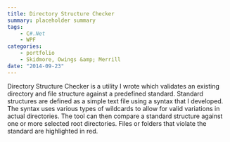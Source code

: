 ```yaml
---
title: Directory Structure Checker
summary: placeholder summary
tags:
    - C#.Net
    - WPF
categories:
    - portfolio
    - Skidmore, Owings &amp; Merrill
date: "2014-09-23"
---
```


Directory Structure Checker is a utility I wrote which validates an existing directory and file structure against a predefined standard. Standard structures are defined as a simple text file using a syntax that I developed. The syntax uses various types of wildcards to allow for valid variations in actual directories. The tool can then compare a standard structure against one or more selected root directories. Files or folders that violate the standard are highlighted in red.
